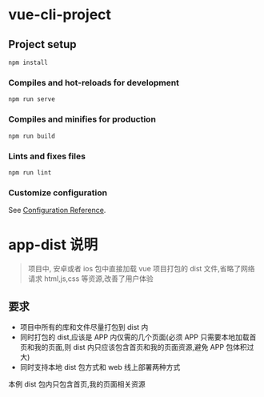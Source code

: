 # vue-cli-project

## Project setup

```
npm install
```

### Compiles and hot-reloads for development

```
npm run serve
```

### Compiles and minifies for production

```
npm run build
```

### Lints and fixes files

```
npm run lint
```

### Customize configuration

See [Configuration Reference](https://cli.vuejs.org/config/).

# app-dist 说明

> 项目中, 安卓或者 ios 包中直接加载 vue 项目打包的 dist 文件,省略了网络请求 html,js,css 等资源,改善了用户体验

## 要求

- 项目中所有的库和文件尽量打包到 dist 内
- 同时打包的 dist,应该是 APP 内仅需的几个页面(必须 APP 只需要本地加载首页和我的页面,则 dist 内只应该包含首页和我的页面资源,避免 APP 包体积过大)
- 同时支持本地 dist 包方式和 web 线上部署两种方式

本例 dist 包内只包含首页,我的页面相关资源
